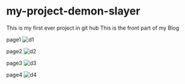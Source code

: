 # my-project-demon-slayer
This is my first ever project  in git hub 
This is the front part of my Blog

page1
![d1](https://user-images.githubusercontent.com/108394503/176884561-2720831f-aef7-4afc-be61-7bcc648fcb1a.PNG)

page2
![d2](https://user-images.githubusercontent.com/108394503/176884581-7abeed5c-7fef-4d54-aae7-c9caad324c24.PNG)


page3
![d3](https://user-images.githubusercontent.com/108394503/176884593-f3b687c0-51c0-4e77-8532-cf8a9bb2837e.PNG)


page4
![d4](https://user-images.githubusercontent.com/108394503/176884606-94845764-8a27-468c-a215-2dd46b10d65f.PNG)
